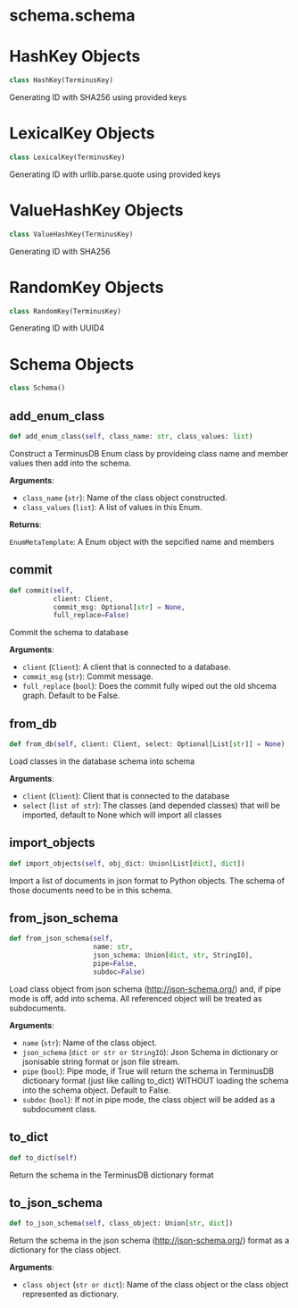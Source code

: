 <a id="schema.schema"></a>

# schema.schema

<a id="schema.schema.HashKey"></a>

# HashKey Objects

```python
class HashKey(TerminusKey)
```

Generating ID with SHA256 using provided keys

<a id="schema.schema.LexicalKey"></a>

# LexicalKey Objects

```python
class LexicalKey(TerminusKey)
```

Generating ID with urllib.parse.quote using provided keys

<a id="schema.schema.ValueHashKey"></a>

# ValueHashKey Objects

```python
class ValueHashKey(TerminusKey)
```

Generating ID with SHA256

<a id="schema.schema.RandomKey"></a>

# RandomKey Objects

```python
class RandomKey(TerminusKey)
```

Generating ID with UUID4

<a id="schema.schema.Schema"></a>

# Schema Objects

```python
class Schema()
```

<a id="schema.schema.Schema.add_enum_class"></a>

## add\_enum\_class

```python
def add_enum_class(self, class_name: str, class_values: list)
```

Construct a TerminusDB Enum class by provideing class name and member values then add into the schema.

**Arguments**:

- `class_name` (`str`): Name of the class object constructed.
- `class_values` (`list`): A list of values in this Enum.

**Returns**:

`EnumMetaTemplate`: A Enum object with the sepcified name and members

<a id="schema.schema.Schema.commit"></a>

## commit

```python
def commit(self,
           client: Client,
           commit_msg: Optional[str] = None,
           full_replace=False)
```

Commit the schema to database

**Arguments**:

- `client` (`Client`): A client that is connected to a database.
- `commit_msg` (`str`): Commit message.
- `full_replace` (`bool`): Does the commit fully wiped out the old shcema graph. Default to be False.

<a id="schema.schema.Schema.from_db"></a>

## from\_db

```python
def from_db(self, client: Client, select: Optional[List[str]] = None)
```

Load classes in the database schema into schema

**Arguments**:

- `client` (`Client`): Client that is connected to the database
- `select` (`list of str`): The classes (and depended classes) that will be imported, default to None which will import all classes

<a id="schema.schema.Schema.import_objects"></a>

## import\_objects

```python
def import_objects(self, obj_dict: Union[List[dict], dict])
```

Import a list of documents in json format to Python objects. The schema of those documents need to be in this schema.

<a id="schema.schema.Schema.from_json_schema"></a>

## from\_json\_schema

```python
def from_json_schema(self,
                     name: str,
                     json_schema: Union[dict, str, StringIO],
                     pipe=False,
                     subdoc=False)
```

Load class object from json schema (http://json-schema.org/) and, if pipe mode is off, add into schema. All referenced object will be treated as subdocuments.

**Arguments**:

- `name` (`str`): Name of the class object.
- `json_schema` (`dict or str or StringIO`): Json Schema in dictionary or jsonisable string format or json file stream.
- `pipe` (`bool`): Pipe mode, if True will return the schema in TerminusDB dictionary format (just like calling to_dict) WITHOUT loading the schema into the schema object. Default to False.
- `subdoc` (`bool`): If not in pipe mode, the class object will be added as a subdocument class.

<a id="schema.schema.Schema.to_dict"></a>

## to\_dict

```python
def to_dict(self)
```

Return the schema in the TerminusDB dictionary format

<a id="schema.schema.Schema.to_json_schema"></a>

## to\_json\_schema

```python
def to_json_schema(self, class_object: Union[str, dict])
```

Return the schema in the json schema (http://json-schema.org/) format as a dictionary for the class object.

**Arguments**:

- `class object` (`str or dict`): Name of the class object or the class object represented as dictionary.

